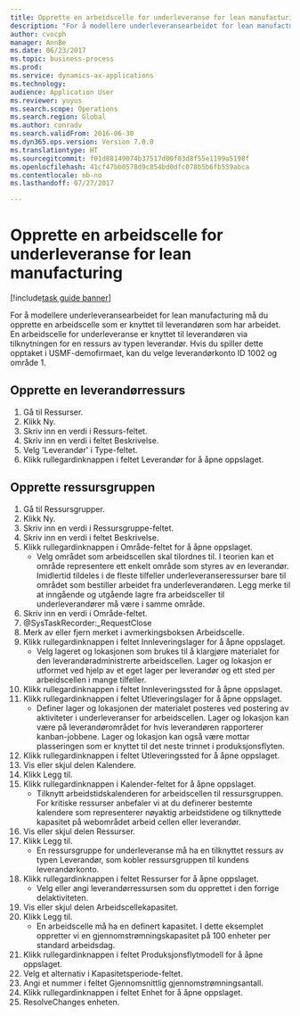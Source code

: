 ```yaml
--- 
title: Opprette en arbeidscelle for underleveranse for lean manufacturing
description: "For å modellere underleveransearbeidet for lean manufacturing må du opprette en arbeidscelle som er knyttet til leverandøren som har arbeidet."
author: cvocph
manager: AnnBe
ms.date: 06/23/2017
ms.topic: business-process
ms.prod: 
ms.service: dynamics-ax-applications
ms.technology: 
audience: Application User
ms.reviewer: yuyus
ms.search.scope: Operations
ms.search.region: Global
ms.author: conradv
ms.search.validFrom: 2016-06-30
ms.dyn365.ops.version: Version 7.0.0
ms.translationtype: HT
ms.sourcegitcommit: f01d88149074b37517d00f03d8f55e1199a5198f
ms.openlocfilehash: 41cf47bb0578d9c854bd0dfc078b5b6fb559abca
ms.contentlocale: nb-no
ms.lasthandoff: 07/27/2017

---
```

# <a name="create-a-subcontracted-work-cell-for-lean-manufacturing"></a>Opprette en arbeidscelle for underleveranse for lean manufacturing

[!include[task guide banner](../../includes/task-guide-banner.md)]

For å modellere underleveransearbeidet for lean manufacturing må du opprette en arbeidscelle som er knyttet til leverandøren som har arbeidet. En arbeidscelle for underleveranse er knyttet til leverandøren via tilknytningen for en ressurs av typen leverandør. Hvis du spiller dette opptaket i USMF-demofirmaet, kan du velge leverandørkonto ID 1002 og område 1.


## <a name="create-a-vendor-resource"></a>Opprette en leverandørressurs
1. Gå til Ressurser.
2. Klikk Ny.
3. Skriv inn en verdi i Ressurs-feltet.
4. Skriv inn en verdi i feltet Beskrivelse.
5. Velg 'Leverandør' i Type-feltet.
6. Klikk rullegardinknappen i feltet Leverandør for å åpne oppslaget.

## <a name="create-the-resource-group"></a>Opprette ressursgruppen
1. Gå til Ressursgrupper.
2. Klikk Ny.
3. Skriv inn en verdi i Ressursgruppe-feltet.
4. Skriv inn en verdi i feltet Beskrivelse.
5. Klikk rullegardinknappen i Område-feltet for å åpne oppslaget.
    * Velg området som arbeidscellen skal tilordnes til. I teorien kan et område representere ett enkelt område som styres av en leverandør. Imidlertid tildeles i de fleste tilfeller underleveranseressurser bare til området som bestiller arbeidet fra underleverandøren. Legg merke til at inngående og utgående lagre fra arbeidsceller til underleverandører må være i samme område.  
6. Skriv inn en verdi i Område-feltet.
7. @SysTaskRecorder:_RequestClose
8. Merk av eller fjern merket i avmerkingsboksen Arbeidscelle.
9. Klikk rullegardinknappen i feltet Innleveringslager for å åpne oppslaget.
    * Velg lageret og lokasjonen som brukes til å klargjøre materialet for den leverandøradministrerte arbeidscellen. Lager og lokasjon er utformet ved hjelp av et eget lager per leverandør og ett sted per arbeidscellen i mange tilfeller.  
10. Klikk rullegardinknappen i feltet Innleveringssted for å åpne oppslaget.
11. Klikk rullegardinknappen i feltet Utleveringslager for å åpne oppslaget.
    * Definer lager og lokasjonen der materialet posteres ved postering av aktiviteter i underleveranser for arbeidscellen. Lager og lokasjon kan være på leverandørområdet for hvis leverandøren rapporterer kanban-jobbene. Lager og lokasjon kan også være mottar plasseringen som er knyttet til det neste trinnet i produksjonsflyten.  
12. Klikk rullegardinknappen i feltet Utleveringssted for å åpne oppslaget.
13. Vis eller skjul delen Kalendere.
14. Klikk Legg til.
15. Klikk rullegardinknappen i Kalender-feltet for å åpne oppslaget.
    * Tilknytt arbeidstidskalenderen for arbeidscellen til ressursgruppen. For kritiske ressurser anbefaler vi at du definerer bestemte kalendere som representerer nøyaktig arbeidstidene og tilknyttede kapasitet på webområdet arbeid cellen eller leverandør.  
16. Vis eller skjul delen Ressurser.
17. Klikk Legg til.
    * En ressursgruppe for underleveranse må ha en tilknyttet ressurs av typen Leverandør, som kobler ressursgruppen til kundens leverandørkonto.  
18. Klikk rullegardinknappen i feltet Ressurser for å åpne oppslaget.
    * Velg eller angi leverandørressursen som du opprettet i den forrige delaktiviteten.  
19. Vis eller skjul delen Arbeidscellekapasitet.
20. Klikk Legg til.
    * En arbeidscelle må ha en definert kapasitet. I dette eksemplet oppretter vi en gjennomstrømningskapasitet på 100 enheter per standard arbeidsdag.  
21. Klikk rullegardinknappen i feltet Produksjonsflytmodell for å åpne oppslaget.
22. Velg et alternativ i Kapasitetsperiode-feltet.
23. Angi et nummer i feltet Gjennomsnittlig gjennomstrømningsantall.
24. Klikk rullegardinknappen i feltet Enhet for å åpne oppslaget.
25. ResolveChanges enheten.


